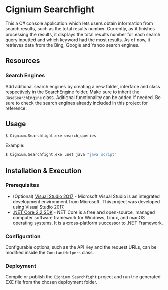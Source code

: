 # Cignium Searchfight

This a C# console application which lets users obtain information from search results, such as the total results number. Currently, as it finishes processing the results, it displays the total results number for each search query inputted and which keyword had the most results.
As of now, it retrieves data from the Bing, Google and Yahoo search engines.

## Resources

### Search Engines

Add aditional search engines by creating a new folder, interface and class respectively in the SearchEngine folder. Make sure to inherit the `BaseSearchEngine` class. Aditional functionality can be added if needed. Be sure to check the search engines already included in this project for reference.

## Usage

```sh
$ Cignium.Searchfight.exe search_queries
```

Example:


```sh
$ Cignium.Searchfight.exe .net java "java script"
```

## Installation & Execution

### Prerequisites

+ (Optional) [Visual Studio 2017](https://visualstudio.microsoft.com/) - Microsoft Visual Studio is an integrated development environment from Microsoft. This project was developed using Visual Studio 2017.
+ [.NET Core 2.2 SDK](https://dotnet.microsoft.com/download/dotnet-core/2.2) - NET Core is a free and open-source, managed computer software framework for Windows, Linux, and macOS operating systems. It is a cross-platform successor to .NET Framework.

### Configuration

Configurable options, such as the API Key and the request URLs, can be modified inside the `ConstantHelpers` class.

### Deployment

Compile or publish the `Cignium.Searchfight` project and run the generated EXE file from the chosen deployment folder.
